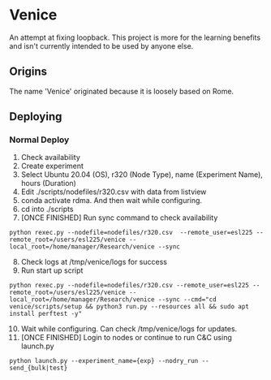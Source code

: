 # Venice

An attempt at fixing loopback. This project is more for the learning benefits and isn't currently intended to be used by anyone else.

## Origins

The name 'Venice' originated because it is loosely based on Rome. 


## Deploying

### Normal Deploy

1. Check availability
2. Create experiment
3. Select Ubuntu 20.04 (OS), r320 (Node Type), name (Experiment Name), hours (Duration)
4. Edit ./scripts/nodefiles/r320.csv with data from listview
5. conda activate rdma. And then wait while configuring.
6. cd into ./scripts
7. [ONCE FINISHED] Run sync command to check availability
```{bash}
python rexec.py --nodefile=nodefiles/r320.csv  --remote_user=esl225 --remote_root=/users/esl225/venice --local_root=/home/manager/Research/venice --sync
```
8. Check logs at /tmp/venice/logs for success
9. Run start up script
```{bash}
python rexec.py --nodefile=nodefiles/r320.csv --remote_user=esl225 --remote_root=/users/esl225/venice --local_root=/home/manager/Research/venice --sync --cmd="cd venice/scripts/setup && python3 run.py --resources all && sudo apt install perftest -y"
```
10. Wait while configuring. Can check /tmp/venice/logs for updates.
11. [ONCE FINISHED] Login to nodes or continue to run C&C using launch.py
```{bash}
python launch.py --experiment_name={exp} --nodry_run --send_{bulk|test}
```